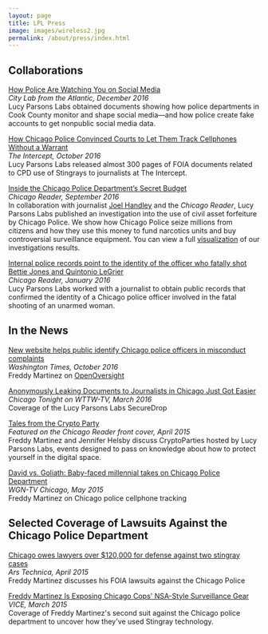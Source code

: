 ```yaml
---
layout: page
title: LPL Press
image: images/wireless2.jpg
permalink: /about/press/index.html
---
```


## Collaborations

[How Police Are Watching You on Social Media](http://www.citylab.com/crime/2016/12/how-police-are-watching-on-social-media/508991/)  
_City Lab from the Atlantic, December 2016_  
Lucy Parsons Labs obtained documents showing how police departments in Cook County monitor and shape social media—and how police create fake accounts to get nonpublic social media data.

[How Chicago Police Convinced Courts to Let Them Track Cellphones Without a Warrant](https://theintercept.com/2016/10/18/how-chicago-police-convinced-courts-to-let-them-track-cellphones-without-a-warrant/)  
_The Intercept, October 2016_  
Lucy Parsons Labs released almost 300 pages of FOIA documents related to CPD use of Stingrays to journalists at The Intercept. 

[Inside the Chicago Police Department’s Secret Budget](http://www.chicagoreader.com/chicago/police-department-civil-forfeiture-investigation/Content?oid=23728922)  
_Chicago Reader, September 2016_  
In collaboration with journalist [Joel Handley](https://twitter.com/joel_handley) and the *Chicago Reader*, Lucy Parsons Labs published an investigation into the use of civil asset forfeiture by Chicago Police. We show how Chicago Police seize millions from citizens and how they use this money to fund narcotics units and buy controversial surveillance equipment. You can view a full [visualization](https://lucyparsonslabs.com/fullaudit/) of our investigations results.

[Internal police records point to the identity of the officer who fatally shot Bettie Jones and Quintonio LeGrier](http://www.chicagoreader.com/Bleader/archives/2016/01/14/internal-police-records-point-to-the-identity-of-the-officer-who-fatally-shot-bettie-jones-and-quintonio-legrier)  
_Chicago Reader, January 2016_  
Lucy Parsons Labs worked with a journalist to obtain public records that confirmed the identity of a Chicago police officer involved in the fatal shooting of an unarmed woman.

## In the News

[New website helps public identify Chicago police officers in misconduct complaints](http://www.washingtontimes.com/news/2016/oct/20/openoversight-helps-public-identify-chicago-police/)  
_Washington Times, October 2016_  
Freddy Martinez on [OpenOversight](https://lucyparsonslabs.com/projects/openoversight/)

[Anonymously Leaking Documents to Journalists in Chicago Just Got Easier](http://chicagotonight.wttw.com/2016/03/31/anonymously-leaking-documents-journalists-chicago-just-got-easier)  
_Chicago Tonight on WTTW-TV, March 2016_  
Coverage of the Lucy Parsons Labs SecureDrop

[Tales from the Crypto Party](http://www.chicagoreader.com/chicago/tales-from-the-crypto-party/Content?oid=17455111)  
_Featured on the Chicago Reader front cover, April 2015_  
Freddy Martinez and Jennifer Helsby discuss CryptoParties hosted by Lucy Parsons Labs, events designed to pass on knowledge about how to protect yourself in the digital space.

[David vs. Goliath: Baby-faced millennial takes on Chicago Police Department](http://wgntv.com/2015/05/12/david-vs-goliath-baby-faced-millennial-takes-on-chicago-police-department/)  
_WGN-TV Chicago, May 2015_  
Freddy Martinez on Chicago police cellphone tracking

## Selected Coverage of Lawsuits Against the Chicago Police Department

[Chicago owes lawyers over $120,000 for defense against two stingray cases](https://arstechnica.com/tech-policy/2015/04/chicago-owes-lawyers-over-120000-for-defense-against-two-stingray-cases/)  
_Ars Technica, April 2015_  
Freddy Martinez discusses his FOIA lawsuits against the Chicago Police

[Freddy Martinez Is Exposing Chicago Cops' NSA-Style Surveillance Gear](https://www.vice.com/en_us/article/stingrays-and-secrets-how-the-chicago-police-department-was-forced-to-come-clean-330)  
_VICE, March 2015_  
Coverage of Freddy Martinez's second suit against the Chicago police department to uncover how they've used Stingray technology.
  
